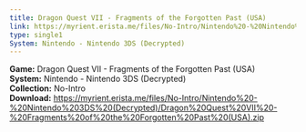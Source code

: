 ```yaml
---
title: Dragon Quest VII - Fragments of the Forgotten Past (USA)
link: https://myrient.erista.me/files/No-Intro/Nintendo%20-%20Nintendo%203DS%20(Decrypted)/Dragon%20Quest%20VII%20-%20Fragments%20of%20the%20Forgotten%20Past%20(USA).zip
type: single1
System: Nintendo - Nintendo 3DS (Decrypted)
---
```

<b>Game:</b> Dragon Quest VII - Fragments of the Forgotten Past (USA)<br>
<b>System:</b> Nintendo - Nintendo 3DS (Decrypted)<br>
<b>Collection:</b> No-Intro<br>
<b>Download:</b> https://myrient.erista.me/files/No-Intro/Nintendo%20-%20Nintendo%203DS%20(Decrypted)/Dragon%20Quest%20VII%20-%20Fragments%20of%20the%20Forgotten%20Past%20(USA).zip